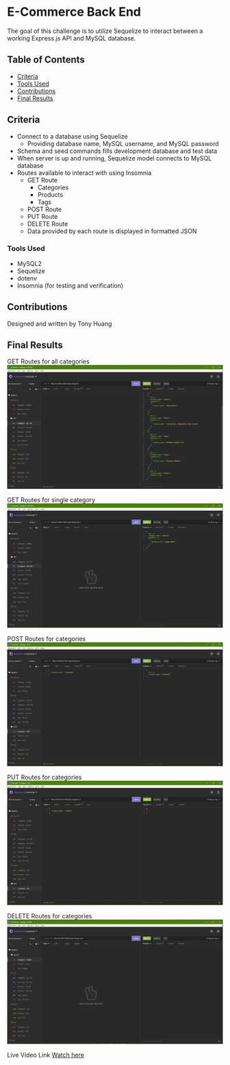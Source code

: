 # E-Commerce Back End
The goal of this challenge is to utilize Sequelize to interact between a working Express.js API and MySQL database. 

## Table of Contents
* [Criteria](#criteria)
* [Tools Used](#tools-used)
* [Contributions](#contributions)
* [Final Results](#final-results)

## Criteria
* Connect to a database using Sequelize
    * Providing database name, MySQL username, and MySQL password
* Schema and seed commands fills development database and test data
* When server is up and running, Sequelize model connects to MySQL database
* Routes available to interact with using Insomnia
    * GET Route
        * Categories
        * Products
        * Tags
    * POST Route
    * PUT Route
    * DELETE Route
    * Data provided by each route is displayed in formatted JSON

### Tools Used
* MySQL2
* Sequelize
* dotenv
* Insomnia (for testing and verification)

## Contributions
Designed and written by Tony Huang

## Final Results
GET Routes for all categories
<img src='/assets/images/GetAllCategories.jpg' alt='GET route for all categories'/>

GET Routes for single category
<img src='/assets/images/GetOneCategories.jpg' alt='GET route for single category'/>

POST Routes for categories
<img src='/assets/images/PostCategories.jpg' alt='POST route for categories'/>

PUT Routes for categories
<img src='/assets/images/PutCategories.jpg' alt='PUT route for categories'/>

DELETE Routes for categories
<img src='/assets/images/DeleteCategories.jpg' alt='DELETE route for categories'/>

Live Video Link
<a href='https://youtu.be/YTtE-TiBd3w'>Watch here</a>